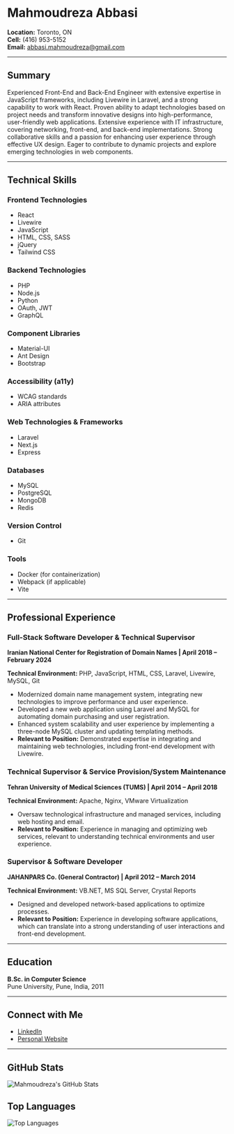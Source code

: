 # Mahmoudreza Abbasi

**Location:** Toronto, ON  
**Cell:** (416) 953-5152  
**Email:** [abbasi.mahmoudreza@gmail.com](mailto:abbasi.mahmoudreza@gmail.com)

---

## Summary

Experienced Front-End and Back-End Engineer with extensive expertise in JavaScript frameworks, including Livewire in Laravel, and a strong capability to work with React. Proven ability to adapt technologies based on project needs and transform innovative designs into high-performance, user-friendly web applications. Extensive experience with IT infrastructure, covering networking, front-end, and back-end implementations. Strong collaborative skills and a passion for enhancing user experience through effective UX design. Eager to contribute to dynamic projects and explore emerging technologies in web components.

---

## Technical Skills

### Frontend Technologies
- React
- Livewire
- JavaScript
- HTML, CSS, SASS
- jQuery
- Tailwind CSS

### Backend Technologies
- PHP
- Node.js
- Python
- OAuth, JWT
- GraphQL

### Component Libraries
- Material-UI
- Ant Design
- Bootstrap

### Accessibility (a11y)
- WCAG standards
- ARIA attributes

### Web Technologies & Frameworks
- Laravel
- Next.js
- Express

### Databases
- MySQL
- PostgreSQL
- MongoDB
- Redis

### Version Control
- Git

### Tools
- Docker (for containerization)
- Webpack (if applicable)
- Vite

---

## Professional Experience

### Full-Stack Software Developer & Technical Supervisor
**Iranian National Center for Registration of Domain Names | April 2018 – February 2024**

**Technical Environment:** PHP, JavaScript, HTML, CSS, Laravel, Livewire, MySQL, Git
- Modernized domain name management system, integrating new technologies to improve performance and user experience.
- Developed a new web application using Laravel and MySQL for automating domain purchasing and user registration.
- Enhanced system scalability and user experience by implementing a three-node MySQL cluster and updating templating methods.
- **Relevant to Position:** Demonstrated expertise in integrating and maintaining web technologies, including front-end development with Livewire.

### Technical Supervisor & Service Provision/System Maintenance
**Tehran University of Medical Sciences (TUMS) | April 2014 – April 2018**

**Technical Environment:** Apache, Nginx, VMware Virtualization
- Oversaw technological infrastructure and managed services, including web hosting and email.
- **Relevant to Position:** Experience in managing and optimizing web services, relevant to understanding technical environments and user experience.

### Supervisor & Software Developer
**JAHANPARS Co. (General Contractor) | April 2012 – March 2014**

**Technical Environment:** VB.NET, MS SQL Server, Crystal Reports
- Designed and developed network-based applications to optimize processes.
- **Relevant to Position:** Experience in developing software applications, which can translate into a strong understanding of user interactions and front-end development.

---

## Education

**B.Sc. in Computer Science**  
Pune University, Pune, India, 2011

---

## Connect with Me

- [LinkedIn](www.linkedin.com/in/mahmoudreza-abbasi-a9520333)
- [Personal Website](https://mamuza.site)

---

## GitHub Stats

![Mahmoudreza's GitHub Stats](https://github-readme-stats.vercel.app/api?username=spiritface57&show_icons=true)

## Top Languages

![Top Languages](https://github-readme-stats.vercel.app/api/top-langs/?username=spiritface57&layout=compact)
